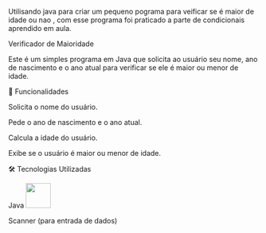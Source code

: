 Utilisando java para criar um pequeno pograma para veificar se é maior de idade ou nao , com esse programa  foi praticado a parte de condicionais aprendido em aula. 

Verificador de Maioridade

Este é um simples programa em Java que solicita ao usuário seu nome, ano de nascimento e o ano atual para verificar se ele é maior ou menor de idade.

📌 Funcionalidades

Solicita o nome do usuário.

Pede o ano de nascimento e o ano atual.

Calcula a idade do usuário.

Exibe se o usuário é maior ou menor de idade.

🛠️ Tecnologias Utilizadas

Java <img src="https://cdn.jsdelivr.net/gh/devicons/devicon@latest/icons/java/java-original.svg" height=50px width=50px />

Scanner (para entrada de dados)


          
